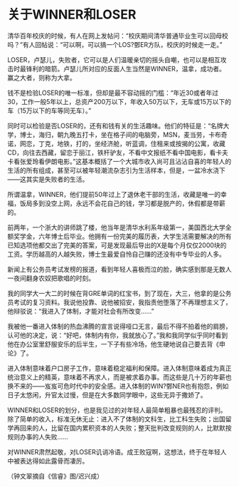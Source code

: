 # 关于WINNER和LOSER

清华百年校庆的时候，有人在网上发帖问：“校庆期间清华普通毕业生可以回母校吗？”有人回帖说：“可以啊，可以搞一个LOS?鄄ER方队，校庆的时候走一走。” 

LOSER，卢瑟儿，失败者，它可以是人们温暖亲切的摇头自嘲，也可以是相互攻击时最锋利的暗箭。卢瑟儿所对应的反面人生当然是WINNER，温拿，成功者。赢之大者，则称为大拿。 

钱不是检验LOSER的唯一标准，但却是最不容动摇的门槛：“年近30或者年过30，工作一般5年以上，总资产200万以下，年收入50万以下，无车或15万以下的车（15万以下的车等同无车）。” 

同时可以检验是否LOSER的，还有和钱有关的生活趣味。他们的特征是：“名牌大学，博士，海归，朝九晚五打卡，坐在格子间的电脑旁，MSN，麦当劳，卡布奇诺，网恋，丁克，地铁，打的，坐经济舱，听蓝调，住租来或按揭的公寓，收藏CD，向往去西藏，留恋于丽江，铁杆驴友，不看中文报纸不看中国电影，看卡夫卡看张爱玲看伊朗电影。”这基本概括了一个大城市收入尚可且沾沾自喜的年轻人的生活的所有组成，甚至可以被年轻潮流杂志引为生活样本，但是，一盆冷水浇下——这其实是失败者的生活。 

所谓温拿，WINNER，他们提前50年过上了退休老干部的生活，收藏是唯一的幸福，饭局多到没空上网，永远不会花自己的钱，学习都是脱产的，休假都是带薪的。 

前两年，一个浙大的讲师跳了楼，他当年是清华水利系年级第一，美国西北大学全额奖学金，六年博士后毕业。他拥有一份完美的履历表，大学生活需要解决的所有已知选项他都交出了完美的答案，可是发现最后导出的X是每个月仅仅2000块的工资。学历越高的人越失败，博士生最爱自怜自己赚的还没有中专毕业的人多。 

新闻上有公务员考试发榜的报道，看到年轻人喜极而泣的脸，确实感到那是无数人一夜间翻身农奴把歌唱的时刻。 

我的同学大一大二的时候在背GRE单词的红宝书，到了现在，大三，他拿的是公务员考试的复习资料。我说他投靠、说他被招安，我指责他堕落了不再理想主义了，他辩驳说：“我进入了体制，才能对社会有所改变……” 

我被他一番进入体制的热血沸腾的宣言说得哑口无言，最后不得不拍着他的肩膀，认可他的决定，说：“好吧，体制内有你，我就放心了。”我和我同学似乎同时看到他在办公室里舒服安乐的后半生，一下子有些冷场，他生硬地说自己要去背《申论》了。 

进入体制意味着户口房子工作，意味着稳定福利和保障。进入体制意味着成为真正统治意义上的精英，意味着不再求人，而是被求着办事。而这些是几十万的年薪也换不来的——岌岌可危时代中的安全感。进入体制的WIN?鄄NER也有抱怨，例如日子太悠闲，升官太过慢，但是在大多数同学眼中，这些无异于撒娇了。 

WINNER和LOSER的划分，也是我见过的对年轻人最简单粗暴也最残忍的评判。除了简单的收入，标准无休无止：进入不了体制的文科生，比工科生失败；出国留学再回来的人，比留在国内累积资本的人失败；整天批判改变规则的人，比默默按规则办事的人失败…… 

对WINNER肃然起敬，对LOSER讥诮冷语。成王败寇啊，这想法，终于在年轻人中被表达得如此露骨而凄厉。 

（钟文翠摘自《信睿》图/迟兴成）